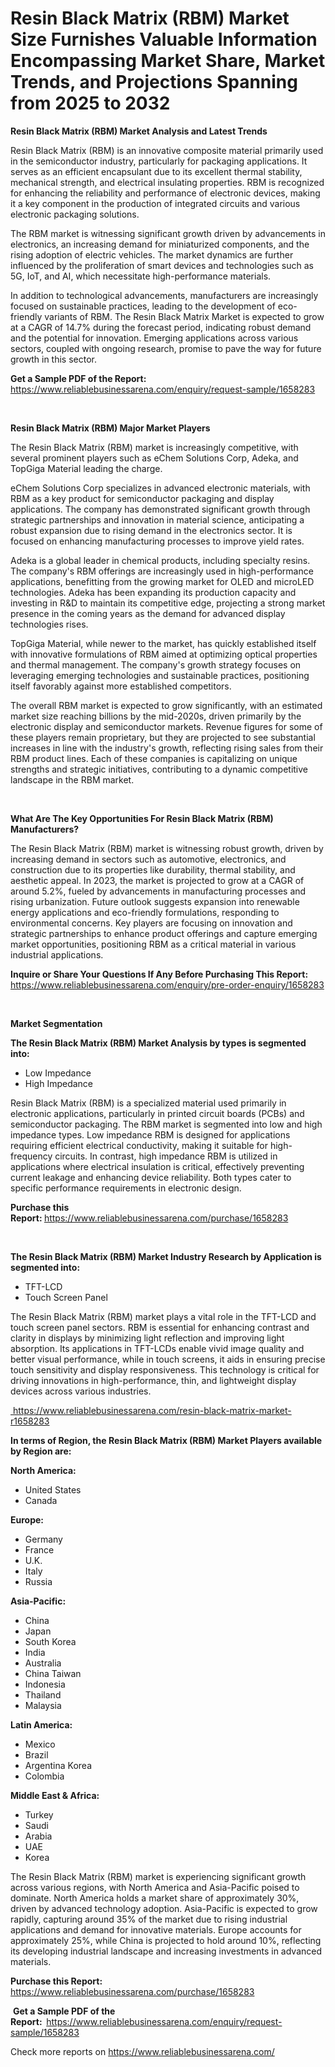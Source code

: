 <p><h1>Resin Black Matrix (RBM) Market Size Furnishes Valuable Information Encompassing Market Share, Market Trends, and Projections Spanning from 2025 to 2032</h1></p><p><strong>Resin Black Matrix (RBM) Market Analysis and Latest Trends</strong></p>
<p><p>Resin Black Matrix (RBM) is an innovative composite material primarily used in the semiconductor industry, particularly for packaging applications. It serves as an efficient encapsulant due to its excellent thermal stability, mechanical strength, and electrical insulating properties. RBM is recognized for enhancing the reliability and performance of electronic devices, making it a key component in the production of integrated circuits and various electronic packaging solutions.</p><p>The RBM market is witnessing significant growth driven by advancements in electronics, an increasing demand for miniaturized components, and the rising adoption of electric vehicles. The market dynamics are further influenced by the proliferation of smart devices and technologies such as 5G, IoT, and AI, which necessitate high-performance materials. </p><p>In addition to technological advancements, manufacturers are increasingly focused on sustainable practices, leading to the development of eco-friendly variants of RBM. The Resin Black Matrix Market is expected to grow at a CAGR of 14.7% during the forecast period, indicating robust demand and the potential for innovation. Emerging applications across various sectors, coupled with ongoing research, promise to pave the way for future growth in this sector.</p></p>
<p><strong>Get a Sample PDF of the Report:&nbsp;</strong> <a href="https://www.reliablebusinessarena.com/enquiry/request-sample/1658283?utm_campaign=3527&utm_medium=2&utm_source=Github&utm_content=ia&utm_term=23032025&utm_id=resin-black-matrix-rbm">https://www.reliablebusinessarena.com/enquiry/request-sample/1658283</a></p>
<p>&nbsp;</p>
<p><strong>Resin Black Matrix (RBM) Major Market Players</strong></p>
<p><p>The Resin Black Matrix (RBM) market is increasingly competitive, with several prominent players such as eChem Solutions Corp, Adeka, and TopGiga Material leading the charge. </p><p>eChem Solutions Corp specializes in advanced electronic materials, with RBM as a key product for semiconductor packaging and display applications. The company has demonstrated significant growth through strategic partnerships and innovation in material science, anticipating a robust expansion due to rising demand in the electronics sector. It is focused on enhancing manufacturing processes to improve yield rates.</p><p>Adeka is a global leader in chemical products, including specialty resins. The company's RBM offerings are increasingly used in high-performance applications, benefitting from the growing market for OLED and microLED technologies. Adeka has been expanding its production capacity and investing in R&D to maintain its competitive edge, projecting a strong market presence in the coming years as the demand for advanced display technologies rises.</p><p>TopGiga Material, while newer to the market, has quickly established itself with innovative formulations of RBM aimed at optimizing optical properties and thermal management. The company's growth strategy focuses on leveraging emerging technologies and sustainable practices, positioning itself favorably against more established competitors.</p><p>The overall RBM market is expected to grow significantly, with an estimated market size reaching billions by the mid-2020s, driven primarily by the electronic display and semiconductor markets. Revenue figures for some of these players remain proprietary, but they are projected to see substantial increases in line with the industry's growth, reflecting rising sales from their RBM product lines. Each of these companies is capitalizing on unique strengths and strategic initiatives, contributing to a dynamic competitive landscape in the RBM market.</p></p>
<p>&nbsp;</p>
<p><strong>What Are The Key Opportunities For Resin Black Matrix (RBM) Manufacturers?</strong></p>
<p><p>The Resin Black Matrix (RBM) market is witnessing robust growth, driven by increasing demand in sectors such as automotive, electronics, and construction due to its properties like durability, thermal stability, and aesthetic appeal. In 2023, the market is projected to grow at a CAGR of around 5.2%, fueled by advancements in manufacturing processes and rising urbanization. Future outlook suggests expansion into renewable energy applications and eco-friendly formulations, responding to environmental concerns. Key players are focusing on innovation and strategic partnerships to enhance product offerings and capture emerging market opportunities, positioning RBM as a critical material in various industrial applications.</p></p>
<p><strong>Inquire or Share Your Questions If Any Before Purchasing This Report:</strong> <a href="https://www.reliablebusinessarena.com/enquiry/pre-order-enquiry/1658283?utm_campaign=3527&utm_medium=2&utm_source=Github&utm_content=ia&utm_term=23032025&utm_id=resin-black-matrix-rbm">https://www.reliablebusinessarena.com/enquiry/pre-order-enquiry/1658283</a></p>
<p>&nbsp;</p>
<p><strong>Market Segmentation</strong></p>
<p><strong>The Resin Black Matrix (RBM) Market Analysis by types is segmented into:</strong></p>
<p><ul><li>Low Impedance</li><li>High Impedance</li></ul></p>
<p><p>Resin Black Matrix (RBM) is a specialized material used primarily in electronic applications, particularly in printed circuit boards (PCBs) and semiconductor packaging. The RBM market is segmented into low and high impedance types. Low impedance RBM is designed for applications requiring efficient electrical conductivity, making it suitable for high-frequency circuits. In contrast, high impedance RBM is utilized in applications where electrical insulation is critical, effectively preventing current leakage and enhancing device reliability. Both types cater to specific performance requirements in electronic design.</p></p>
<p><strong>Purchase this Report:&nbsp;</strong><a href="https://www.reliablebusinessarena.com/purchase/1658283?utm_campaign=3527&utm_medium=2&utm_source=Github&utm_content=ia&utm_term=23032025&utm_id=resin-black-matrix-rbm">https://www.reliablebusinessarena.com/purchase/1658283</a></p>
<p>&nbsp;</p>
<p><strong>The Resin Black Matrix (RBM) Market Industry Research by Application is segmented into:</strong></p>
<p><ul><li>TFT-LCD</li><li>Touch Screen Panel</li></ul></p>
<p><p>The Resin Black Matrix (RBM) market plays a vital role in the TFT-LCD and touch screen panel sectors. RBM is essential for enhancing contrast and clarity in displays by minimizing light reflection and improving light absorption. Its applications in TFT-LCDs enable vivid image quality and better visual performance, while in touch screens, it aids in ensuring precise touch sensitivity and display responsiveness. This technology is critical for driving innovations in high-performance, thin, and lightweight display devices across various industries.</p></p>
<p><a href="https://www.reliablebusinessarena.com/resin-black-matrix-market-r1658283?utm_campaign=3527&utm_medium=2&utm_source=Github&utm_content=ia&utm_term=23032025&utm_id=resin-black-matrix-rbm">&nbsp;https://www.reliablebusinessarena.com/resin-black-matrix-market-r1658283</a></p>
<p><strong>In terms of Region, the Resin Black Matrix (RBM) Market Players available by Region are:</strong></p>
<p>
    <p> <strong> North America: </strong>
        <ul>
            <li>United States</li>
            <li>Canada</li>
        </ul>
        </p> 
    <p> <strong> Europe: </strong>
        <ul>
            <li>Germany</li>
            <li>France</li>
            <li>U.K.</li>
            <li>Italy</li>
            <li>Russia</li>
        </ul>
        </p> 
    <p> <strong> Asia-Pacific: </strong>
        <ul>
            <li>China</li>
            <li>Japan</li>
            <li>South Korea</li>
            <li>India</li>
            <li>Australia</li>
            <li>China Taiwan</li>
            <li>Indonesia</li>
            <li>Thailand</li>
            <li>Malaysia</li>
        </ul>
        </p> 
    <p> <strong> Latin America: </strong>
        <ul>
            <li>Mexico</li>
            <li>Brazil</li>
            <li>Argentina Korea</li>
            <li>Colombia</li>
        </ul>
        </p> 
    <p> <strong> Middle East & Africa: </strong>
        <ul>
            <li>Turkey</li>
            <li>Saudi</li>
            <li>Arabia</li>
            <li>UAE</li>
            <li>Korea</li>
        </ul>
    </p>
    </p>
<p><p>The Resin Black Matrix (RBM) market is experiencing significant growth across various regions, with North America and Asia-Pacific poised to dominate. North America holds a market share of approximately 30%, driven by advanced technology adoption. Asia-Pacific is expected to grow rapidly, capturing around 35% of the market due to rising industrial applications and demand for innovative materials. Europe accounts for approximately 25%, while China is projected to hold around 10%, reflecting its developing industrial landscape and increasing investments in advanced materials.</p></p>
<p><strong>Purchase this Report: </strong><a href="https://www.reliablebusinessarena.com/purchase/1658283?utm_campaign=3527&utm_medium=2&utm_source=Github&utm_content=ia&utm_term=23032025&utm_id=resin-black-matrix-rbm">https://www.reliablebusinessarena.com/purchase/1658283</a></p>
<p>&nbsp;<strong>Get a Sample PDF of the Report:&nbsp;&nbsp;</strong><a href="https://www.reliablebusinessarena.com/enquiry/request-sample/1658283?utm_campaign=3527&utm_medium=2&utm_source=Github&utm_content=ia&utm_term=23032025&utm_id=resin-black-matrix-rbm">https://www.reliablebusinessarena.com/enquiry/request-sample/1658283</a></p>
<p><strong></strong></p>
<p>Check more reports on <a href="https://www.reliablebusinessarena.com/?utm_campaign=3527&utm_medium=2&utm_source=Github&utm_content=ia&utm_term=23032025&utm_id=resin-black-matrix-rbm">https://www.reliablebusinessarena.com/</a></p>